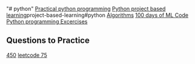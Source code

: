 "# python" 
[Practical python programming](https://github.com/dabeaz-course/practical-python)
[Python project based learning](https://github.com/practical-tutorials/project-based-learning#python)project-based-learning#python
[Algorithms](https://github.com/TheAlgorithms/Python)
[100 days of ML Code](https://github.com/Avik-Jain/100-Days-Of-ML-Code)
[Python programming Excercises](https://github.com/zhiwehu/Python-programming-exercises)

## Questions to Practice

[450](https://drive.google.com/file/d/1FMdN_OCfOI0iAeDlqswCiC2DZzD4nPsb/view)
[leetcode 75](https://docs.google.com/spreadsheets/d/1bzBStz2We6ATrgChoN5WupCEme7lbVrhB_-_Lpzml0A/edit#gid=0)
